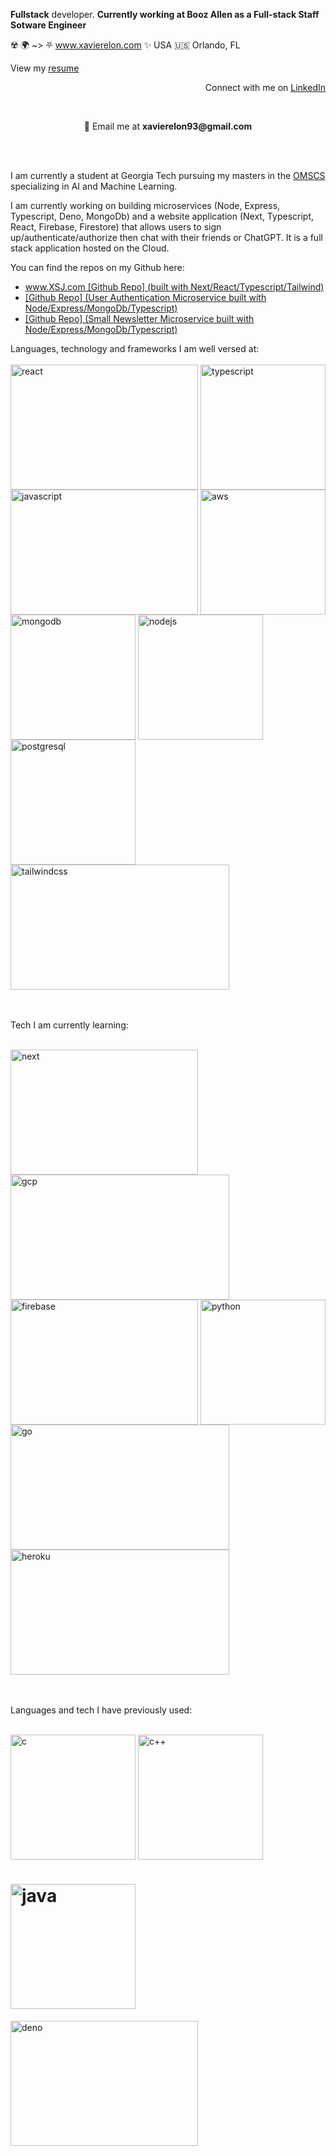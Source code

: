  **Fullstack** developer. **Currently working at Booz Allen as a Full-stack Staff Sotware Engineer**

☢️ 🌍 ~> ⛧ www.xavierelon.com ✨ 
USA 🇺🇸 Orlando, FL

View my <a href="https://www.xavierelon.com/resume.pdf">resume</a> <p align="right"> Connect with me on <a href="https://www.linkedin.com/in/xavierelon/">LinkedIn</a></p>

<br/>

<p align="center"> 💬 Email me at <b>xavierelon93@gmail.com</b></p>

<br><br>

<p>I am currently a student at Georgia Tech pursuing my masters in the <a href="https://omscs.gatech.edu/current-courses">OMSCS</a> specializing in AI and Machine Learning.</p>

<p> I am currently working on building microservices (Node, Express, Typescript, Deno, MongoDb) and a website application (Next, Typescript, React, Firebase, Firestore) that allows users to sign up/authenticate/authorize then chat with their friends or ChatGPT. It is a full stack application hosted on the Cloud.</p>
<p> You can find the repos on my Github here: </p>

  <ul>
    <li><a href="https://xsj-ui.vercel.app/">www.XSJ.com</a><a href="https://github.com/XavierElon/xsj-consulting-ui">  [Github Repo] (built with Next/React/Typescript/Tailwind)</a> </li>
    <li><a href="https://github.com/XavierElon/xsj-users-microservice">[Github Repo] (User Authentication Microservice built with Node/Express/MongoDb/Typescript)</a></li>
    <li><a href="https://github.com/XavierElon/xsj-newsletter-microservice">[Github Repo] (Small Newsletter Microservice built with Node/Express/MongoDb/Typescript)</a></li>
<!--     <li><a href="https://github.com/XavierElon/xsj-ui-starter-app">Next/React/Typescript Website</a></li> -->
<!--     <li><a href="https://github.com/XavierElon/xsj-reusable-component-library">React/Next/Typescript Reusable Component Library</a></li> -->
<!--     <li><a href="https://github.com/XavierElon/xsj-deno-microservice">Deno/Typescript Microservice</a></li> -->
  </ul>

Languages, technology and frameworks I am well versed at: 
<br><br>
<a href="https://reactjs.org/"><img height="200px" width="300px" align="center" alt="react" src="./public/react.gif" /></a>
<a href="https://www.typescriptlang.org/"><img height="200px" align="center" alt="typescript" src="./public/typescript.png"/></a>
<a href="https://javascript.com/"><img height="200px" width="300px" align="center" alt="javascript" src="./public/javascript.gif" /></a>
<a href="https://aws.amazon.com/"><img height="200px" align="center" alt="aws" src="./public/aws.gif"/></a>
<a href="https://www.mongodb.com/"><img height="200px" align="center" alt="mongodb" src="./public/mongo-db.gif"/></a>
<a href="https://nodejs.org/en"><img height="200px" align="center" alt="nodejs" src="./public/nodejs.gif"/></a>
<a href="https://www.postgresql.org/"><img height="200px" align="center" alt="postgresql" src="./public/postgresql.gif"/></a>
<a href="https://tailwindcss.com/"><img height="200px" width="350px" align="center" alt="tailwindcss" src="./public/tailwind.jpg"/></a>




<br><br>
Tech I am currently learning:
<br><br>

<a href="https://nextjs.org/"><img height="200px" width="300px" align="center" alt="next" src="./public/next.jpeg"/></a>
<a href="https://cloud.google.com/"><img height="200px" width="350px" align="center" alt="gcp" src="./public/gcp.png"/></a>
<a href="https://firebase.google.com/"><img height="200px" width="300px" align="center" alt="firebase" src="./public/firebase.png"/></a>
<a href="https://www.python.org/"><img height="200px" align="center" alt="python" src="./public/python.gif"/></a>
<a href="https://go.dev/"><img height="200px" width="350px" align="center" alt="go" src="./public/golang.png"/></a>
<a href="https://www.heroku.com/"><img height="200px" width="350px" align="center" alt="heroku" src="./public/heroku.png"/></a>


<br><br>
Languages and tech I have previously used: 
<br><br>

<a href="https://www.learn-c.org/"><img height="200px" align="center" alt="c" src="./public/c.jpeg"/></a>
<a href="https://isocpp.org/"><img height="200px" align="center" alt="c++" src="./public/c++.gif"/></a>
# <a href="https://www.java.com/en/"><img height="200px" align="center" alt="java" src="./public/java.gif"/></a>
<a href="https://deno.land"><img height="200px" width="300px" align="center" alt="deno" src="./public/deno.webp"/></a>
